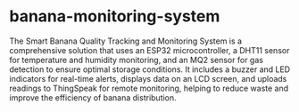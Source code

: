# banana-monitoring-system
The Smart Banana Quality Tracking and Monitoring System is a comprehensive solution that uses an ESP32 microcontroller, a DHT11 sensor for temperature and humidity monitoring, and an MQ2 sensor for gas detection to ensure optimal storage conditions. 
 It includes a buzzer and LED indicators for real-time alerts, displays data on an LCD screen, and uploads readings to ThingSpeak for remote monitoring, helping to reduce waste and improve the efficiency of banana distribution.
